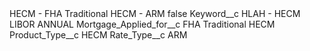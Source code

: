 <?xml version="1.0" encoding="UTF-8"?>
<CustomMetadata xmlns="http://soap.sforce.com/2006/04/metadata" xmlns:xsi="http://www.w3.org/2001/XMLSchema-instance" xmlns:xsd="http://www.w3.org/2001/XMLSchema">
    <label>HECM - FHA Traditional HECM - ARM</label>
    <protected>false</protected>
    <values>
        <field>Keyword__c</field>
        <value xsi:type="xsd:string">HLAH - HECM LIBOR ANNUAL</value>
    </values>
    <values>
        <field>Mortgage_Applied_for__c</field>
        <value xsi:type="xsd:string">FHA Traditional HECM</value>
    </values>
    <values>
        <field>Product_Type__c</field>
        <value xsi:type="xsd:string">HECM</value>
    </values>
    <values>
        <field>Rate_Type__c</field>
        <value xsi:type="xsd:string">ARM</value>
    </values>
</CustomMetadata>
